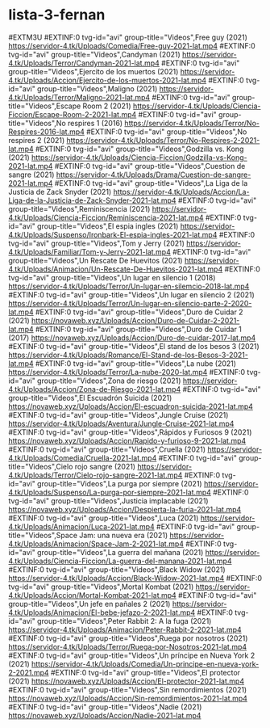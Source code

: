 # lista-3-fernan
#EXTM3U
#EXTINF:0 tvg-id="avi" group-title="Videos",Free guy (2021)
https://servidor-4.tk/Uploads/Comedia/Free-guy-2021-lat.mp4
#EXTINF:0 tvg-id="avi" group-title="Videos",Candyman (2021)
https://servidor-4.tk/Uploads/Terror/Candyman-2021-lat.mp4
#EXTINF:0 tvg-id="avi" group-title="Videos",Ejercito de los muertos (2021)
https://servidor-4.tk/Uploads/Accion/Ejercito-de-los-muertos-2021-lat.mp4
#EXTINF:0 tvg-id="avi" group-title="Videos",Maligno (2021)
https://servidor-4.tk/Uploads/Terror/Maligno-2021-lat.mp4
#EXTINF:0 tvg-id="avi" group-title="Videos",Escape Room 2 (2021)
https://servidor-4.tk/Uploads/Ciencia-Ficcion/Escape-Room-2-2021-lat.mp4
#EXTINF:0 tvg-id="avi" group-title="Videos",No respires 1 (2016)
https://servidor-4.tk/Uploads/Terror/No-Respires-2016-lat.mp4
#EXTINF:0 tvg-id="avi" group-title="Videos",No respires 2 (2021)
https://servidor-4.tk/Uploads/Terror/No-Respires-2-2021-lat.mp4
#EXTINF:0 tvg-id="avi" group-title="Videos",Godzilla vs. Kong (2021)
https://servidor-4.tk/Uploads/Ciencia-Ficcion/Godzilla-vs-Kong-2021-lat.mp4
#EXTINF:0 tvg-id="avi" group-title="Videos",Cuestion de sangre (2021)
https://servidor-4.tk/Uploads/Drama/Cuestion-de-sangre-2021-lat.mp4
#EXTINF:0 tvg-id="avi" group-title="Videos",La Liga de la Justicia de Zack Snyder (2021)
https://servidor-4.tk/Uploads/Accion/La-Liga-de-la-Justicia-de-Zack-Snyder-2021-lat.mp4
#EXTINF:0 tvg-id="avi" group-title="Videos",Reminiscencia (2021)
https://servidor-4.tk/Uploads/Ciencia-Ficcion/Reminiscencia-2021-lat.mp4
#EXTINF:0 tvg-id="avi" group-title="Videos",El espia ingles (2021)
https://servidor-4.tk/Uploads/Suspenso/Ironbark-El-espia-ingles-2021-lat.mp4
#EXTINF:0 tvg-id="avi" group-title="Videos",Tom y Jerry (2021)
https://servidor-4.tk/Uploads/Familiar/Tom-y-Jerry-2021-lat.mp4
#EXTINF:0 tvg-id="avi" group-title="Videos",Un Rescate De Huevitos (2021)
https://servidor-4.tk/Uploads/Animacion/Un-Rescate-De-Huevitos-2021-lat.mp4
#EXTINF:0 tvg-id="avi" group-title="Videos",Un lugar en silencio 1 (2018)
https://servidor-4.tk/Uploads/Terror/Un-lugar-en-silemcio-2018-lat.mp4
#EXTINF:0 tvg-id="avi" group-title="Videos",Un lugar en silencio 2 (2021)
https://servidor-4.tk/Uploads/Terror/Un-lugar-en-silencio-parte-2-2020-lat.mp4
#EXTINF:0 tvg-id="avi" group-title="Videos",Duro de Cuidar 2 (2021)
https://novaweb.xyz/Uploads/Accion/Duro-de-Cuidar-2-2021-lat.mp4
#EXTINF:0 tvg-id="avi" group-title="Videos",Duro de Cuidar 1 (2017)
https://novaweb.xyz/Uploads/Accion/Duro-de-cuidar-2017-lat.mp4
#EXTINF:0 tvg-id="avi" group-title="Videos",El stand de los besos 3 (2021)
https://servidor-4.tk/Uploads/Romance/El-Stand-de-los-Besos-3-2021-lat.mp4
#EXTINF:0 tvg-id="avi" group-title="Videos",La nube (2021)
https://servidor-4.tk/Uploads/Terror/La-nube-2020-lat.mp4
#EXTINF:0 tvg-id="avi" group-title="Videos",Zona de riesgo (2021)
https://servidor-4.tk/Uploads/Accion/Zona-de-Riesgo-2021-lat.mp4
#EXTINF:0 tvg-id="avi" group-title="Videos",El Escuadrón Suicida (2021)
https://novaweb.xyz/Uploads/Accion/El-escuadron-suicida-2021-lat.mp4
#EXTINF:0 tvg-id="avi" group-title="Videos",Jungle Cruise (2021)
https://servidor-4.tk/Uploads/Aventura/Jungle-Cruise-2021-lat.mp4
#EXTINF:0 tvg-id="avi" group-title="Videos",Rápidos y Furiosos 9 (2021)
https://novaweb.xyz/Uploads/Accion/Rapido-y-furioso-9-2021-lat.mp4
#EXTINF:0 tvg-id="avi" group-title="Videos",Cruella (2021)
https://servidor-4.tk/Uploads/Comedia/Cruella-2021-lat.mp4
#EXTINF:0 tvg-id="avi" group-title="Videos",Cielo rojo sangre (2021)
https://servidor-4.tk/Uploads/Terror/Cielo-rojo-sangre-2021-lat.mp4
#EXTINF:0 tvg-id="avi" group-title="Videos",La purga por siempre (2021)
https://servidor-4.tk/Uploads/Suspenso/La-purga-por-siempre-2021-lat.mp4
#EXTINF:0 tvg-id="avi" group-title="Videos",Justicia implacable (2021)
https://novaweb.xyz/Uploads/Accion/Despierta-la-furia-2021-lat.mp4
#EXTINF:0 tvg-id="avi" group-title="Videos",Luca (2021)
https://servidor-4.tk/Uploads/Animacion/Luca-2021-lat.mp4
#EXTINF:0 tvg-id="avi" group-title="Videos",Space Jam: una nueva era (2021)
https://servidor-4.tk/Uploads/Animacion/Space-Jam-2-2021-lat.mp4
#EXTINF:0 tvg-id="avi" group-title="Videos",La guerra del mañana (2021)
https://servidor-4.tk/Uploads/Ciencia-Ficcion/La-guerra-del-manana-2021-lat.mp4
#EXTINF:0 tvg-id="avi" group-title="Videos",Black Widow (2021)
https://servidor-4.tk/Uploads/Accion/Black-Widow-2021-lat.mp4
#EXTINF:0 tvg-id="avi" group-title="Videos",Mortal Kombat (2021)
https://servidor-4.tk/Uploads/Accion/Mortal-Kombat-2021-lat.mp4
#EXTINF:0 tvg-id="avi" group-title="Videos",Un jefe en pañales 2 (2021)
https://servidor-4.tk/Uploads/Animacion/El-bebe-jefazo-2-2021-lat.mp4
#EXTINF:0 tvg-id="avi" group-title="Videos",Peter Rabbit 2: A la fuga (2021)
https://servidor-4.tk/Uploads/Animacion/Peter-Rabbit-2-2021-lat.mp4
#EXTINF:0 tvg-id="avi" group-title="Videos",Ruega por nosotros (2021)
https://servidor-4.tk/Uploads/Terror/Ruega-por-Nosotros-2021-lat.mp4
#EXTINF:0 tvg-id="avi" group-title="Videos",Un príncipe en Nueva York 2 (2021)
https://servidor-4.tk/Uploads/Comedia/Un-principe-en-nueva-york-2-2021.mp4
#EXTINF:0 tvg-id="avi" group-title="Videos",El protector (2021)
https://novaweb.xyz/Uploads/Accion/El-protector-2021-lat.mp4
#EXTINF:0 tvg-id="avi" group-title="Videos",Sin remordimientos (2021)
https://novaweb.xyz/Uploads/Accion/Sin-remordimientos-2021-lat.mp4
#EXTINF:0 tvg-id="avi" group-title="Videos",Nadie (2021)
https://novaweb.xyz/Uploads/Accion/Nadie-2021-lat.mp4

